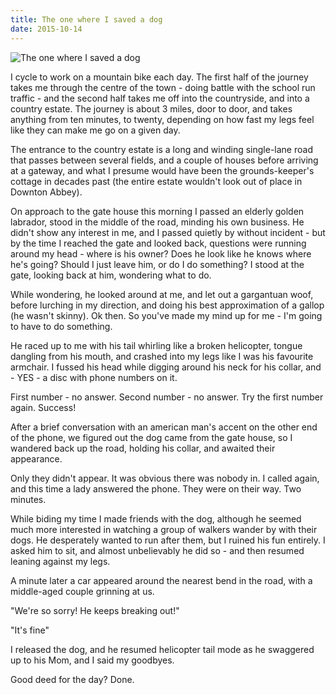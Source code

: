 ```yaml
---
title: The one where I saved a dog
date: 2015-10-14
---
```


![The one where I saved a dog](https://source.unsplash.com/vP3pnOoCiYE/1600x900)

I cycle to work on a mountain bike each day. The first half of the journey takes me through the centre of the town - doing battle with the school run traffic - and the second half takes me off into the countryside, and into a country estate. The journey is about 3 miles, door to door, and takes anything from ten minutes, to twenty, depending on how fast my legs feel like they can make me go on a given day.

The entrance to the country estate is a long and winding single-lane road that passes between several fields, and a couple of houses before arriving at a gateway, and what I presume would have been the grounds-keeper's cottage in decades past (the entire estate wouldn't look out of place in Downton Abbey).

On approach to the gate house this morning I passed an elderly golden labrador, stood in the middle of the road, minding his own business. He didn't show any interest in me, and I passed quietly by without incident - but by the time I reached the gate and looked back, questions were running around my head - where is his owner? Does he look like he knows where he's going? Should I just leave him, or do I do something? I stood at the gate, looking back at him, wondering what to do.

While wondering, he looked around at me, and let out a gargantuan woof, before lurching in my direction, and doing his best approximation of a gallop (he wasn't skinny). Ok then. So you've made my mind up for me - I'm going to have to do something.

He raced up to me with his tail whirling like a broken helicopter, tongue dangling from his mouth, and crashed into my legs like I was his favourite armchair. I fussed his head while digging around his neck for his collar, and - YES - a disc with phone numbers on it.

First number - no answer. Second number - no answer. Try the first number again. Success!

After a brief conversation with an american man's accent on the other end of the phone, we figured out the dog came from the gate house, so I wandered back up the road, holding his collar, and awaited their appearance.

Only they didn't appear. It was obvious there was nobody in. I called again, and this time a lady answered the phone. They were on their way. Two minutes.

While biding my time I made friends with the dog, although he seemed much more interested in watching a group of walkers wander by with their dogs. He desperately wanted to run after them, but I ruined his fun entirely. I asked him to sit, and almost unbelievably he did so - and then resumed leaning against my legs.

A minute later a car appeared around the nearest bend in the road, with a middle-aged couple grinning at us.

"We're so sorry! He keeps breaking out!"

"It's fine"

I released the dog, and he resumed helicopter tail mode as he swaggered up to his Mom, and I said my goodbyes.

Good deed for the day? Done.